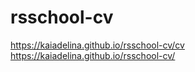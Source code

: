 # rsschool-cv

https://kaiadelina.github.io/rsschool-cv/cv
https://kaiadelina.github.io/rsschool-cv/
